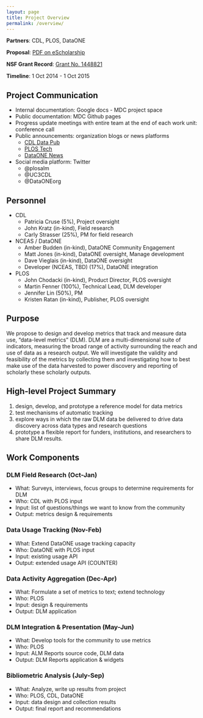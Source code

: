 ```yaml
---
layout: page
title: Project Overview
permalink: /overview/
---
```


**Partners**: CDL, PLOS, DataONE

**Proposal**: [PDF on eScholarship](http://escholarship.org/uc/item/9kf081vf)

**NSF Grant Record**: [Grant No. 1448821](http://www.nsf.gov/awardsearch/showAward?AWD_ID=1448821&HistoricalAwards=false)

**Timeline**: 1 Oct 2014 - 1 Oct 2015


## Project Communication

* Internal documentation: Google docs - MDC project space 
* Public documentation: MDC Github pages 
* Progress update meetings with entire team at the end of each work unit: conference call
* Public announcements: organization blogs or news platforms
  * [CDL Data Pub](http://datapub.cdlib.org)
  * [PLOS Tech](http://blogs.plos.org/tech)
  * [DataONE News](https://www.dataone.org/news)
* Social media platform: Twitter
  * @plosalm
  * @UC3CDL
  * @DataONEorg

## Personnel

* CDL
  * Patricia Cruse (5%), Project oversight
  * John Kratz (in-kind), Field research
  * Carly Strasser (25%), PM for field research
* NCEAS / DataONE
  * Amber Budden (in-kind), DataONE Community Engagement
  * Matt Jones (in-kind), DataONE oversight, Manage development
  * Dave Vieglais (in-kind), DataONE oversight
  * Developer (NCEAS, TBD) (17%), DataONE integration
* PLOS
  * John Chodacki (in-kind), Product Director, PLOS oversight
  * Martin Fenner (100%), Technical Lead, DLM developer
  * Jennifer Lin (50%), PM
  * Kristen Ratan (in-kind), Publisher,  PLOS oversight


## Purpose

We propose to design and develop metrics that track and measure data use, “data-level metrics” (DLM). DLM are a multi-dimensional suite of indicators, measuring the broad range of activity surrounding the reach and use of data as a research output. We will investigate the validity and feasibility of the metrics by collecting them and investigating how to best make use of the data harvested to power discovery and reporting of scholarly these scholarly outputs.  

## High-level Project Summary

1. design, develop, and prototype a reference model for data metrics
1. test mechanisms of automatic tracking
1. explore ways in which the raw DLM data be delivered to drive data discovery across data types and research questions
1. prototype a flexible report for funders, institutions, and researchers to share DLM results.  

## Work Components

### DLM Field Research (Oct-Jan)

  * What: Surveys, interviews, focus groups to determine requirements for DLM
  * Who: CDL with PLOS input
  * Input: list of questions/things we want to know from the community
  * Output: metrics design & requirements

### Data Usage Tracking (Nov-Feb)

  * What: Extend DataONE usage tracking capacity 
  * Who: DataONE with PLOS input
  * Input: existing usage API
  * Output: extended usage API (COUNTER)
 
### Data Activity Aggregation (Dec-Apr)

  * What: Formulate a set of metrics to text; extend technology
  * Who: PLOS
  * Input: design & requirements
  * Output: DLM application
 
### DLM Integration & Presentation (May-Jun)

  * What:  Develop tools for the community to use metrics
  * Who: PLOS 
  * Input: ALM Reports source code, DLM data
  * Output: DLM Reports application & widgets
  
### Bibliometric Analysis (July-Sep)

  * What: Analyze, write up results from project
  * Who: PLOS, CDL, DataONE
  * Input: data design and collection results
  * Output: final report and recommendations
